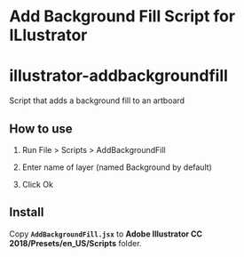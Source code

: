Add Background Fill Script for ILlustrator
===============================================

# illustrator-addbackgroundfill
Script that adds a background fill to an artboard

## How to use

1. Run File > Scripts > AddBackgroundFill

2. Enter name of layer (named Background by default)

3. Click Ok


## Install

Copy **`AddBackgroundFill.jsx`** to **Adobe Illustrator CC 2018/Presets/en_US/Scripts** folder.
